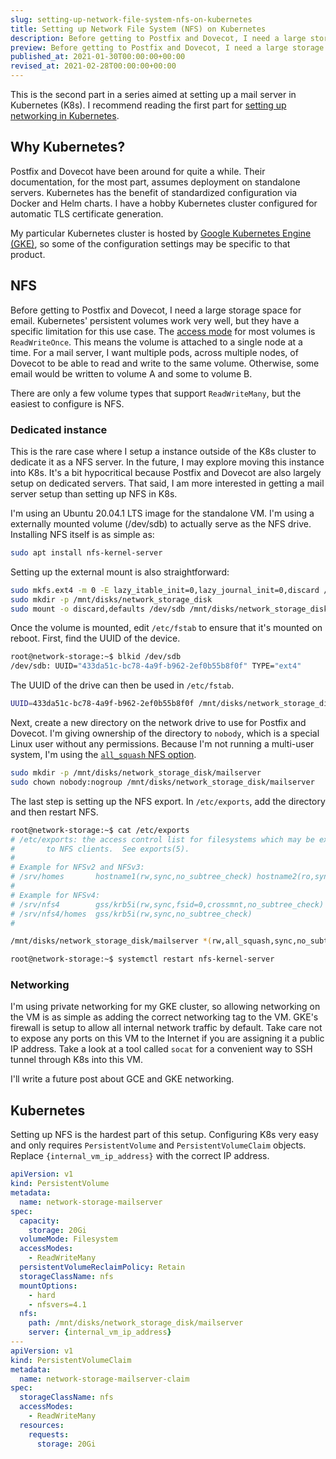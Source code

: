 ```yaml
---
slug: setting-up-network-file-system-nfs-on-kubernetes
title: Setting up Network File System (NFS) on Kubernetes
description: Before getting to Postfix and Dovecot, I need a large storage space for email. Kubernetes' persistent volumes work very well, but they have a specific limitation for this use case.
preview: Before getting to Postfix and Dovecot, I need a large storage space for email. Kubernetes' persistent volumes work very well, but they have a specific limitation for this use case.
published_at: 2021-01-30T00:00:00+00:00
revised_at: 2021-02-28T00:00:00+00:00
---
```


This is the second part in a series aimed at setting up a mail server in Kubernetes (K8s). I recommend reading the first part for [setting up networking in Kubernetes](/post/configuring-kubernetes-and-nginx-ingress-for-a-mail-server).

## Why Kubernetes?

Postfix and Dovecot have been around for quite a while. Their documentation, for the most part, assumes deployment on standalone servers. Kubernetes has the benefit of standardized configuration via Docker and Helm charts. I have a hobby Kubernetes cluster configured for automatic TLS certificate generation.

My particular Kubernetes cluster is hosted by [Google Kubernetes Engine (GKE)](https://cloud.google.com/kubernetes-engine), so some of the configuration settings may be specific to that product.

## NFS

Before getting to Postfix and Dovecot, I need a large storage space for email. Kubernetes' persistent volumes work very well, but they have a specific limitation for this use case. The [access mode](https://kubernetes.io/docs/concepts/storage/persistent-volumes/#access-modes) for most volumes is `ReadWriteOnce`. This means the volume is attached to a single node at a time. For a mail server, I want multiple pods, across multiple nodes, of Dovecot to be able to read and write to the same volume. Otherwise, some email would be written to volume A and some to volume B.

There are only a few volume types that support `ReadWriteMany`, but the easiest to configure is NFS.

### Dedicated instance

This is the rare case where I setup a instance outside of the K8s cluster to dedicate it as a NFS server. In the future, I may explore moving this instance into K8s. It's a bit hypocritical because Postfix and Dovecot are also largely setup on dedicated servers. That said, I am more interested in getting a mail server setup than setting up NFS in K8s.

I'm using an Ubuntu 20.04.1 LTS image for the standalone VM. I'm using a externally mounted volume (/dev/sdb) to actually serve as the NFS drive. Installing NFS itself is as simple as:

```bash
sudo apt install nfs-kernel-server
```

Setting up the external mount is also straightforward:

```bash
sudo mkfs.ext4 -m 0 -E lazy_itable_init=0,lazy_journal_init=0,discard /dev/sdb
sudo mkdir -p /mnt/disks/network_storage_disk
sudo mount -o discard,defaults /dev/sdb /mnt/disks/network_storage_disk
```

Once the volume is mounted, edit `/etc/fstab` to ensure that it's mounted on reboot. First, find the UUID of the device.

```bash
root@network-storage:~$ blkid /dev/sdb
/dev/sdb: UUID="433da51c-bc78-4a9f-b962-2ef0b55b8f0f" TYPE="ext4"
```

The UUID of the drive can then be used in `/etc/fstab`.

```bash
UUID=433da51c-bc78-4a9f-b962-2ef0b55b8f0f /mnt/disks/network_storage_disk ext4 discard,defaults,nofail 0 2
```

Next, create a new directory on the network drive to use for Postfix and Dovecot. I'm giving ownership of the directory to `nobody`, which is a special Linux user without any permissions. Because I'm not running a multi-user system, I'm using the [`all_squash` NFS option](https://linux.die.net/man/5/exports).

```bash
sudo mkdir -p /mnt/disks/network_storage_disk/mailserver
sudo chown nobody:nogroup /mnt/disks/network_storage_disk/mailserver
```

The last step is setting up the NFS export. In `/etc/exports`, add the directory and then restart NFS.

```bash
root@network-storage:~$ cat /etc/exports
# /etc/exports: the access control list for filesystems which may be exported
#		to NFS clients.  See exports(5).
#
# Example for NFSv2 and NFSv3:
# /srv/homes       hostname1(rw,sync,no_subtree_check) hostname2(ro,sync,no_subtree_check)
#
# Example for NFSv4:
# /srv/nfs4        gss/krb5i(rw,sync,fsid=0,crossmnt,no_subtree_check)
# /srv/nfs4/homes  gss/krb5i(rw,sync,no_subtree_check)
#

/mnt/disks/network_storage_disk/mailserver *(rw,all_squash,sync,no_subtree_check)

root@network-storage:~$ systemctl restart nfs-kernel-server
```

### Networking

I'm using private networking for my GKE cluster, so allowing networking on the VM is as simple as adding the correct networking tag to the VM. GKE's firewall is setup to allow all internal network traffic by default. Take care not to expose any ports on this VM to the Internet if you are assigning it a public IP address. Take a look at a tool called `socat` for a convenient way to SSH tunnel through K8s into this VM.

I'll write a future post about GCE and GKE networking.

## Kubernetes

Setting up NFS is the hardest part of this setup. Configuring K8s very easy and only requires `PersistentVolume` and `PersistentVolumeClaim` objects. Replace `{internal_vm_ip_address}` with the correct IP address.

```yaml
apiVersion: v1
kind: PersistentVolume
metadata:
  name: network-storage-mailserver
spec:
  capacity:
    storage: 20Gi
  volumeMode: Filesystem
  accessModes:
    - ReadWriteMany
  persistentVolumeReclaimPolicy: Retain
  storageClassName: nfs
  mountOptions:
    - hard
    - nfsvers=4.1
  nfs:
    path: /mnt/disks/network_storage_disk/mailserver
    server: {internal_vm_ip_address}
---
apiVersion: v1
kind: PersistentVolumeClaim
metadata:
  name: network-storage-mailserver-claim
spec:
  storageClassName: nfs
  accessModes:
    - ReadWriteMany
  resources:
    requests:
      storage: 20Gi
```
